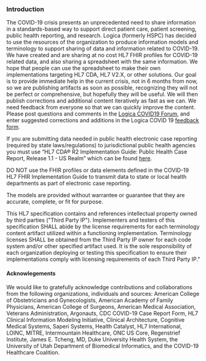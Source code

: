 ### Introduction

The COVID-19 crisis presents an unprecedented need to share information in a standards-based way to support direct patient care, patient screening, public health reporting, and research.  Logica (formerly HSPC) has decided to use the resources of the organization to produce information models and terminology to support sharing of data and information related to COVID-19.  We have created and are sharing at no cost HL7 FHIR profiles for COVID-19 related data, and also sharing a spreadsheet with the same information. We hope that people can use the spreadsheet to make their own implementations targeting HL7 CDA, HL7 V2.X, or other solutions. Our goal is to provide immediate help in the current crisis, not in 6 months from now, so we are publishing artifacts as soon as possible, recognizing they will not be perfect or comprehensive, but hopefully they will be useful.  We will then publish corrections and additional content iteratively as fast as we can.  We need feedback from everyone so that we can quickly improve the content.  Please post questions and comments in the [Logica COVID19 Forum](https://groups.google.com/a/logicahealth.org/forum/#!forum/covid), and enter suggested corrections and additions in the Logica COVID 19 [feedback form](https://docs.google.com/forms/d/e/1FAIpQLSd9nedKnhzFNaTlO_vd5NTFn3jbGlHYGuiBC7vtCaY1UGASjA/viewform).  

If you are submitting data needed in public health electronic case reporting  (required by state laws/regulations) to jurisdictional public health agencies you must use “HL7 CDA® R2 Implementation Guide: Public Health Case Report, Release 1.1 - US Realm” which can be found [here](https://www.hl7.org/implement/standards/product_brief.cfm?product_id=436). 

DO NOT use the FHIR profiles or data elements defined in the COVID-19 HL7 FHIR Implementation Guide to transmit data to state or local health departments as part of electronic case reporting.

The models are provided without warrantee or guarantee that they are accurate, complete, or fit for purpose.

This HL7 specification contains and references intellectual property owned by third parties ("Third Party IP").  Implementers and testers of this specification SHALL abide by the license requirements for each terminology content artifact utilized within a functioning implementation. Terminology licenses SHALL be obtained from the Third Party IP owner for each code system and/or other specified artifact used. It is the sole responsibility of each organization deploying or testing this specification to ensure their implementations comply with licensing requirements of each Third Party IP."

#### Acknowlegements
We would like to gratefully acknowledge contributions and collaborations from the following organizations, individuals and sources: American College of Obstetricians and Gynecologists, American Academy of Family Physicians, American College of Surgeons, American Medical Association, Veterans Administration, Argonauts, CDC COVID-19 Case Report Form, HL7 Clinical Information Modeling Initiative, Clinical Architecture, Cognitive Medical Systems, Saperi Systems, Health Catalyst, HL7 International, LOINC, MITRE, Intermountain Healthcare, ONC US Core, Regenstrief Institute, James E. Tcheng, MD, Duke University Health System, the University of Utah Department of Biomedical Informatics, and the COVID-19 Healthcare Coalition.